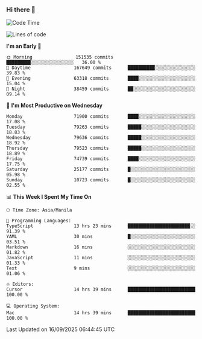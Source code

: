 ### Hi there 👋

<!--START_SECTION:waka-->
![Code Time](http://img.shields.io/badge/Code%20Time-6%2C270%20hrs%2044%20mins-blue)

![Lines of code](https://img.shields.io/badge/From%20Hello%20World%20I%27ve%20Written-142.7%20million%20lines%20of%20code-blue)

**I'm an Early 🐤** 

```text
🌞 Morning                151535 commits      █████████░░░░░░░░░░░░░░░░   36.00 % 
🌆 Daytime                167649 commits      ██████████░░░░░░░░░░░░░░░   39.83 % 
🌃 Evening                63318 commits       ████░░░░░░░░░░░░░░░░░░░░░   15.04 % 
🌙 Night                  38459 commits       ██░░░░░░░░░░░░░░░░░░░░░░░   09.14 % 
```
📅 **I'm Most Productive on Wednesday** 

```text
Monday                   71900 commits       ████░░░░░░░░░░░░░░░░░░░░░   17.08 % 
Tuesday                  79263 commits       █████░░░░░░░░░░░░░░░░░░░░   18.83 % 
Wednesday                79636 commits       █████░░░░░░░░░░░░░░░░░░░░   18.92 % 
Thursday                 79523 commits       █████░░░░░░░░░░░░░░░░░░░░   18.89 % 
Friday                   74739 commits       ████░░░░░░░░░░░░░░░░░░░░░   17.75 % 
Saturday                 25177 commits       █░░░░░░░░░░░░░░░░░░░░░░░░   05.98 % 
Sunday                   10723 commits       █░░░░░░░░░░░░░░░░░░░░░░░░   02.55 % 
```


📊 **This Week I Spent My Time On** 

```text
🕑︎ Time Zone: Asia/Manila

💬 Programming Languages: 
TypeScript               13 hrs 23 mins      ███████████████████████░░   91.39 % 
YAML                     30 mins             █░░░░░░░░░░░░░░░░░░░░░░░░   03.51 % 
Markdown                 16 mins             ░░░░░░░░░░░░░░░░░░░░░░░░░   01.82 % 
JavaScript               11 mins             ░░░░░░░░░░░░░░░░░░░░░░░░░   01.33 % 
Text                     9 mins              ░░░░░░░░░░░░░░░░░░░░░░░░░   01.06 % 

🔥 Editors: 
Cursor                   14 hrs 39 mins      █████████████████████████   100.00 % 

💻 Operating System: 
Mac                      14 hrs 39 mins      █████████████████████████   100.00 % 
```


 Last Updated on 16/09/2025 06:44:45 UTC
<!--END_SECTION:waka-->


<!--
**rad182/rad182** is a ✨ _special_ ✨ repository because its `README.md` (this file) appears on your GitHub profile.

Here are some ideas to get you started:

- 🔭 I’m currently working on ...
- 🌱 I’m currently learning ...
- 👯 I’m looking to collaborate on ...
- 🤔 I’m looking for help with ...
- 💬 Ask me about ...
- 📫 How to reach me: ...
- 😄 Pronouns: ...
- ⚡ Fun fact: ...
-->
